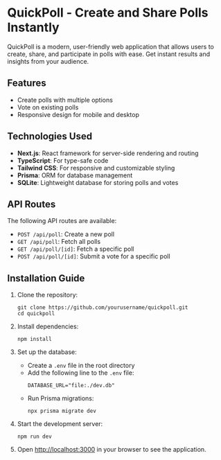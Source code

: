 # QuickPoll - Create and Share Polls Instantly

QuickPoll is a modern, user-friendly web application that allows users to create, share, and participate in polls with ease. Get instant results and insights from your audience.

## Features

- Create polls with multiple options
- Vote on existing polls
- Responsive design for mobile and desktop

## Technologies Used

- **Next.js**: React framework for server-side rendering and routing
- **TypeScript**: For type-safe code
- **Tailwind CSS**: For responsive and customizable styling
- **Prisma**: ORM for database management
- **SQLite**: Lightweight database for storing polls and votes

## API Routes

The following API routes are available:

- `POST /api/poll`: Create a new poll
- `GET /api/poll`: Fetch all polls
- `GET /api/poll/[id]`: Fetch a specific poll
- `POST /api/poll/[id]`: Submit a vote for a specific poll

## Installation Guide

1. Clone the repository:

   ```
   git clone https://github.com/yourusername/quickpoll.git
   cd quickpoll
   ```

2. Install dependencies:

   ```
   npm install
   ```

3. Set up the database:

   - Create a `.env` file in the root directory
   - Add the following line to the `.env` file:
     ```
     DATABASE_URL="file:./dev.db"
     ```
   - Run Prisma migrations:
     ```
     npx prisma migrate dev
     ```

4. Start the development server:

   ```
   npm run dev
   ```

5. Open [http://localhost:3000](http://localhost:3000) in your browser to see the application.

